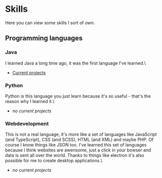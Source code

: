 # Skills
Here you can view some skills I sort of own.

## Programming languages

### Java
I learned Java a long time ago, it was the first language I've learned.\
- [Current projects](/projects#java)

### Python
Python is this language you just learn because it's so useful - that's the reason why I learned it.\
- _no current projects_

### Webdevelopment
This is not a real language, it's more like a set of languages like JavaScript (and TypeScript), CSS (and SCSS), HTML (and XML) and maybe PHP.
Of course I know things like JSON too.
I've learned this set of languages because I think websites are awensome, just a click in your bowser and data is sent all over the world.
Thanks to things like electron it's also possible for me to create desktop applications.\
- _no current projects_
